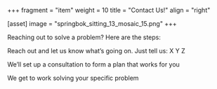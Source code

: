 +++
fragment = "item"
weight = 10
title = "Contact Us!"
align = "right"

[asset]
    image = "springbok_sitting_13_mosaic_15.png"
+++


Reaching out to solve a problem? Here are the steps:

Reach out and let us know what’s going on. Just tell us:
X
Y
Z

We’ll set up a consultation to form a plan that works for you

We get to work solving your specific problem
